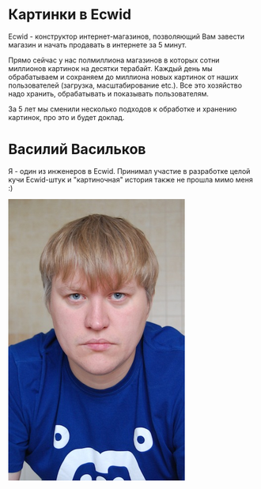 # Картинки в Ecwid

Ecwid - конструктор интернет-магазинов, позволяющий Вам завести магазин и начать продавать в интернете за 5 минут. 

Прямо сейчас у нас полмиллиона магазинов в которых сотни миллионов картинок на десятки терабайт. Каждый день мы обрабатываем и сохраняем до миллиона новых картинок от наших пользователей (загрузка, масштабирование etc.). Все это хозяйство надо хранить, обрабатывать и показывать пользователям. 

За 5 лет мы сменили несколько подходов к обработке и хранению картинок, про это и будет доклад.

# Василий Васильков

Я - один из инженеров в Ecwid. 
Принимал участие в разработке целой кучи Ecwid-штук и "картиночная" история также не прошла мимо меня :)

![Profile picture](./profile_picture.jpg)
